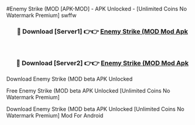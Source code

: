 #Enemy Strike (MOD [APK-MOD] - APK Unlocked - [Unlimited Coins No Watermark Premium] swffw



<div align="center">

<h3>🔴 Download [Server1] 👉👉 <a href="https://momento.my/?title=Enemy_Strike_(MOD">Enemy Strike (MOD Mod Apk</a></h3><br>

<h3>🔴 Download [Server2] 👉👉 <a href="https://momento.my/?title=Enemy_Strike_(MOD">Enemy Strike (MOD Mod Apk</a></h3>
</div>



Download Enemy Strike (MOD beta APK Unlocked

Free Enemy Strike (MOD beta APK Unlocked [Unlimited Coins No Watermark Premium]

Download Enemy Strike (MOD beta APK Unlocked [Unlimited Coins No Watermark Premium] Mod For Android
